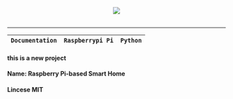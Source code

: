 <div align="center">
  <img src="https://www.tensorflow.org/images/tf_logo_transp.png"><br><br>
</div>

-----------------

| **`Documentation`** | **`Raspberrypi Pi`** | **`Python`** |
|-----------------|---------------------|------------------|

#### this is a new project
#### Name: Raspberry Pi-based Smart Home
#### Lincese MIT
